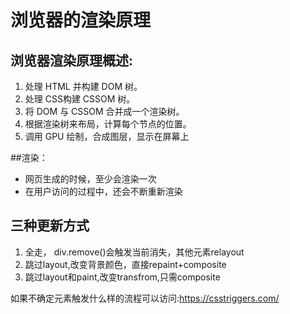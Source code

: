 # 浏览器的渲染原理
## 浏览器渲染原理概述:
1. 处理 HTML 并构建 DOM 树。
2. 处理 CSS构建 CSSOM 树。
3. 将 DOM 与 CSSOM 合并成一个渲染树。
4. 根据渲染树来布局，计算每个节点的位置。
5. 调用 GPU 绘制，合成图层，显示在屏幕上

##渲染：
* 网页生成的时候，至少会渲染一次
* 在用户访问的过程中，还会不断重新渲染
## 三种更新方式
1. 全走， div.remove()会触发当前消失，其他元素relayout
2. 跳过layout,改变背景颜色，直接repaint+composite
3. 跳过layout和paint,改变transfrom,只需composite 

如果不确定元素触发什么样的流程可以访问:https://csstriggers.com/